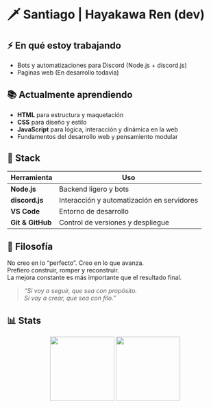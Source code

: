 # 🗡️ Santiago | Hayakawa Ren (dev)

## ⚡ En qué estoy trabajando
- Bots y automatizaciones para Discord (Node.js + discord.js)
- Paginas web (En desarrollo todavia)

## 📚 Actualmente aprendiendo
- **HTML** para estructura y maquetación
- **CSS** para diseño y estilo
- **JavaScript** para lógica, interacción y dinámica en la web
- Fundamentos del desarrollo web y pensamiento modular


## 🧰 Stack
| Herramienta | Uso |
|------------|-----|
| **Node.js** | Backend ligero y bots |
| **discord.js** | Interacción y automatización en servidores |
| **VS Code** | Entorno de desarrollo |
| **Git & GitHub** | Control de versiones y despliegue |

## 🎴 Filosofía
No creo en lo “perfecto”. Creo en lo que avanza.  
Prefiero construir, romper y reconstruir.  
La mejora constante es más importante que el resultado final.

> *“Si voy a seguir, que sea con propósito.  
> Si voy a crear, que sea con filo.”*

## 📊 Stats

<p align="center">
  <img src="https://github-readme-stats.vercel.app/api?username=i7protocol&show_icons=true&theme=dark&icon_color=8a0000&title_color=8a0000" height="150"/>
  <img src="https://github-readme-stats.vercel.app/api/top-langs/?username=i7protocol&layout=compact&theme=dark&title_color=8a0000" height="150"/>
</p>

